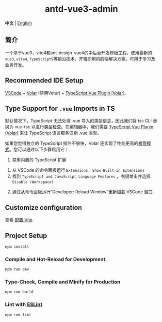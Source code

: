 <h1 align="center">antd-vue3-admin</h1>

**中文** | [English](README.md)

## 简介

一个基于vue3，vite4和ant-design-vue4的中后台开发模板工程。使用最新的`vue3`, `vite4`, `TypeScript5`等前沿技术，开箱即用的前端解决方案，可用于学习及业务开发。

## Recommended IDE Setup

[VSCode](https://code.visualstudio.com/) + [Volar](https://marketplace.visualstudio.com/items?itemName=Vue.volar) (禁用Vetur) + [TypeScript Vue Plugin (Volar)](https://marketplace.visualstudio.com/items?itemName=Vue.vscode-typescript-vue-plugin).

## Type Support for `.vue` Imports in TS

默认情况下，TypeScript 无法处理 .vue 导入的类型信息，因此我们将 tsc CLI 替换为 vue-tsc 以进行类型检查。在编辑器中，我们需要 [TypeScript Vue Plugin (Volar)](https://marketplace.visualstudio.com/items?itemName=Vue.vscode-typescript-vue-plugin) 来让 TypeScript 语言服务识别 .vue 类型。

如果您觉得独立的 TypeScript 插件不够快，Volar 还实现了性能更高的[接管模式](https://github.com/johnsoncodehk/volar/discussions/471#discussioncomment-1361669)。您可以通过以下步骤启用它：

1. 禁用内置的 TypeScript 扩展
  1) 从 VSCode 的命令面板运行 `Extensions: Show Built-in Extensions` 
  2) 找到 `TypeScript and JavaScript Language Features` ，右键单击并选择 `Disable (Workspace)` 
2. 通过从命令面板运行“Developer: Reload Window”重新加载 VSCode 窗口.

## Customize configuration

查看 [配置 Vite](https://cn.vitejs.dev/config/).

## Project Setup

```sh
npm install
```

### Compile and Hot-Reload for Development

```sh
npm run dev
```

### Type-Check, Compile and Minify for Production

```sh
npm run build
```

### Lint with [ESLint](https://eslint.org/)

```sh
npm run lint
```
